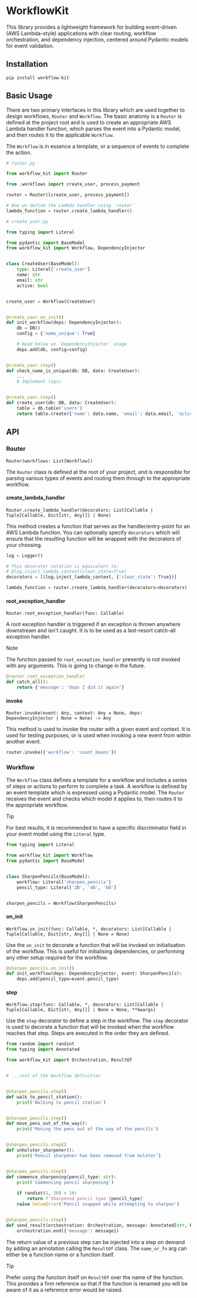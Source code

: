 # WorkflowKit
This library provides a lightweight framework for building event-driven (AWS Lambda–style) 
applications with clear routing, workflow orchestration, and dependency injection, centered 
around Pydantic models for event validation.

## Installation
```console
pip install workflow-kit
```

## Basic Usage
There are two primary interfaces in this library which are used together to design workflows, 
`Router` and `Workflow`. The basic anatomy is a `Router` is defined at the project root and 
is used to create an appropriate AWS Lambda handler function, which parses the event into a
Pydantic model, and then routes it to the applicable `Workflow`.

The `Workflow` is in essence a template, or a sequence of events to complete the action.

```python
# router.py

from workflow_kit import Router

from .workflows import create_user, process_payment

router = Router([create_user, process_payment])

# Now we define the Lambda handler using `router`
lambda_function = router.create_lambda_handler()
```

```python
# create_user.py

from typing import Literal

from pydantic import BaseModel
from workflow_kit import Workflow, DependencyInjector


class CreateUser(BaseModel):
    type: Literal['create_user']
    name: str
    email: str
    active: bool


create_user = Workflow(CreateUser)


@create_user.on_init()
def init_workflow(deps: DependencyInjector):
    db = DB()
    config = {'name_unique': True}

    # Read below on `DependencyInjector` usage
    deps.add(db, config=config)


@create_user.step()
def check_name_is_unique(db: DB, data: CreateUser):
    ...
    # Implement logic


@create_user.step()
def create_user(db: DB, data: CreateUser):
    table = db.table('users')
    return table.create({'name': data.name, 'email': data.email, 'active': data.active})

```

## API
### Router
`Router(workflows: List[Workflow])`

The `Router` class is defined at the root of your project, and is responsible for parsing various types of events 
and routing them through to the appropriate workflow.

#### create_lambda_handler
`Router.create_lambda_handler(decorators: List[Callable | Tuple[Callable, Dict[str, Any]]] | None)`

This method creates a function that serves as the handler/entry-point for an AWS Lambda function. You can optionally 
specify `decorators` which will ensure that the resulting function will be wrapped with the decorators of your choosing.

```python
log = Logger()

# This decorator notation is equivalent to:
# @log.inject_lambda_context(clear_state=True)
decorators = [(log.inject_lambda_context, {'clear_state': True})]

lambda_function = router.create_lambda_handler(decorators=decorators)
```

#### root_exception_handler
`Router.root_exception_handler(func: Callable)`

A root exception handler is triggered if an exception is thrown anywhere downstream and isn't caught. It is to be used 
as a last-resort catch-all exception handler.

> [!NOTE]
> The function passed to `root_exception_handler` presently is not invoked with any arguments. This is going to change 
> in the future.

```python
@router.root_exception_handler
def catch_all():
    return {'message': 'Oops I did it again'}
```

#### invoke
`Router.invoke(event: Any, context: Any = None, deps: DependencyInjector | None = None) -> Any`

This method is used to invoke the router with a given event and context. It is used for testing purposes, or is 
used when invoking a new event from within another event.

```python
router.invoke({'workflow': 'count_beans'})
```

### Workflow

The `Workflow` class defines a template for a workflow and includes a series of steps or actions to perform to complete 
a task. A workflow is defined by an event template which is expressed using a Pydantic model. The `Router` receives the 
event and checks which model it applies to, then routes it to the appropriate workflow.

> [!TIP]
> For best results, it is recommended to have a specific discriminator field in your event model using the `Literal` 
> type.

```python
from typing import Literal

from workflow_kit import Workflow
from pydantic import BaseModel


class SharpenPencils(BaseModel):
    workflow: Literal['sharpen_pencils']
    pencil_type: Literal['2B', '4B', '6B']


sharpen_pencils = Workflow(SharpenPencils)

```

#### on_init
`Workflow.on_init(func: Callable, *, decorators: List[Callable | Tuple[Callable, Dict[str, Any]]] | None = None)`

Use the `on_init` to decorate a function that will be invoked on initialisation of the workflow. This is useful for 
initialising dependencies, or performing any other setup required for the workflow.

```python
@sharpen_pencils.on_init()
def init_workflow(deps: DependencyInjector, event: SharpenPencils):
    deps.add(pencil_type=event.pencil_type)
```

#### step
`Workflow.step(func: Callable, *, decorators: List[Callable | Tuple[Callable, Dict[str, Any]]] | None = None, **kwargs)`

Use the `step` decorator to define a step in the workflow. The `step` decorator is used to decorate a function that 
will be invoked when the workflow reaches that step. Steps are executed in the order they are defined.

```python
from random import randint
from typing import Annotated

from workflow_kit import Orchestration, ResultOf


# ...rest of the Workflow definition


@sharpen_pencils.step()
def walk_to_pencil_station():
    print('Walking to pencil station')


@sharpen_pencils.step()
def move_pens_out_of_the_way():
    print('Moving the pens out of the way of the pencils')


@sharpen_pencils.step()
def unholster_sharpener():
    print('Pencil sharpener has been removed from holster')


@sharpen_pencils.step()
def commence_sharpening(pencil_type: str):
    print('Commencing pencil sharpening')
    
    if randint(1, 20) > 10:
        return f'Sharpened pencil type {pencil_type}'
    raise ValueError('Pencil snapped while attempting to sharpen')


@sharpen_pencils.step()
def send_result(orchestration: Orchestration, message: Annotated[str, ResultOf(commence_sharpening)]):
    orchestration.end({'message': message})

```

The return value of a previous step can be injected into a step on demand by adding an annotation calling the `ResultOf` 
class. The `name_or_fn` arg can either be a function name or a function itself.

> [!TIP]
> Prefer using the function itself on `ResultOf` over the name of the function. This provides a firm reference 
> so that if the function is renamed you will be aware of it as a reference error would be raised.